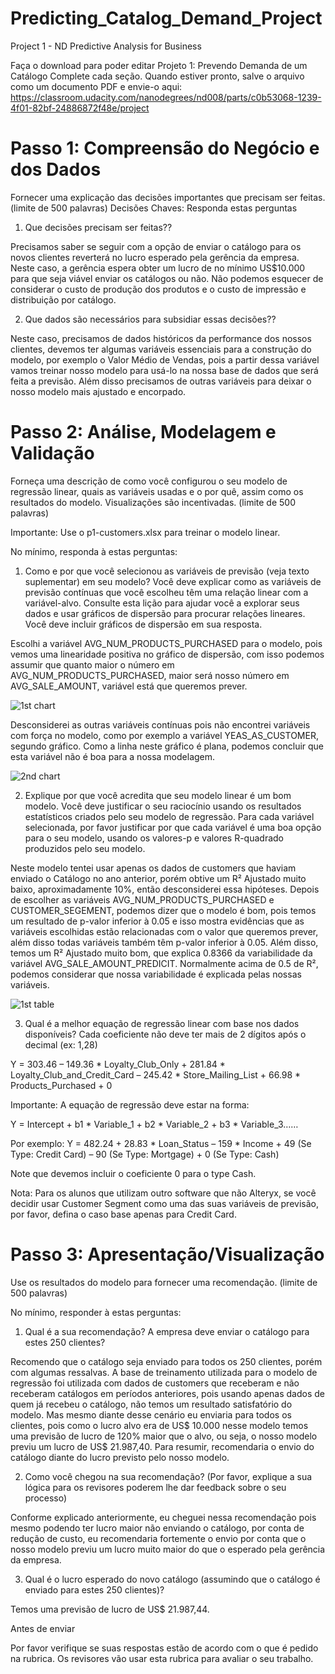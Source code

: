 # Predicting_Catalog_Demand_Project
Project 1 - ND Predictive Analysis for Business


Faça o download para poder editar
Projeto 1: Prevendo Demanda de um Catálogo
Complete cada seção. Quando estiver pronto, salve o arquivo como um documento PDF e envie-o aqui:  https://classroom.udacity.com/nanodegrees/nd008/parts/c0b53068-1239-4f01-82bf-24886872f48e/project
 
# Passo 1: Compreensão do Negócio e dos Dados
 
Fornecer uma explicação das decisões importantes que precisam ser feitas. (limite de 500 palavras)
Decisões Chaves:
Responda estas perguntas

1.	Que decisões precisam ser feitas??

Precisamos saber se seguir com a opção de enviar o catálogo para os novos clientes reverterá no lucro esperado pela gerência da empresa. Neste caso, a gerência espera obter um lucro de no mínimo US$10.000 para que seja viável enviar os catálogos ou não. Não podemos esquecer de considerar o custo de produção dos produtos e o custo de impressão e distribuição por catálogo.

2.	Que dados são necessários para subsidiar essas decisões??

Neste caso, precisamos de dados históricos da performance dos nossos clientes, devemos ter algumas variáveis essenciais para a construção do modelo, por exemplo o Valor Médio de Vendas, pois a partir dessa variável vamos treinar nosso modelo para usá-lo na nossa base de dados que será feita a previsão. Além disso precisamos de outras variáveis para deixar o nosso modelo mais ajustado e encorpado.

# Passo 2: Análise, Modelagem e Validação

Forneça uma descrição de como você configurou o seu modelo de regressão linear, quais as variáveis usadas e o por quê, assim como os resultados do modelo. Visualizações são incentivadas. (limite de 500 palavras)

Importante: Use o p1-customers.xlsx para treinar o modelo linear.   
 
No mínimo, responda à estas perguntas:

1.	Como e por que você selecionou as variáveis de previsão (veja texto suplementar) em seu modelo? Você deve explicar como as variáveis de previsão contínuas que você escolheu têm uma relação linear com a variável-alvo.  Consulte esta lição para ajudar você a explorar seus dados e usar gráficos de dispersão para procurar relações lineares.  Você deve incluir gráficos de dispersão em sua resposta.

Escolhi a variável AVG_NUM_PRODUCTS_PURCHASED para o modelo, pois vemos uma linearidade positiva no gráfico de dispersão, com isso podemos assumir que quanto maior o número em AVG_NUM_PRODUCTS_PURCHASED, maior será nosso número em AVG_SALE_AMOUNT, variável está que queremos prever.

![1st chart](https://user-images.githubusercontent.com/34245933/47035312-1386f280-d150-11e8-9044-e05bfdfa7571.jpeg)

 Desconsiderei as outras variáveis contínuas pois não encontrei variáveis com força no modelo, como por exemplo a variável YEAS_AS_CUSTOMER, segundo gráfico. Como a linha neste gráfico é plana, podemos concluir que esta variável não é boa para a nossa modelagem.
 
![2nd chart](https://user-images.githubusercontent.com/34245933/47035399-4b8e3580-d150-11e8-950d-5fe4284ee55a.jpg)

2.	Explique por que você acredita que seu modelo linear é um bom modelo. Você deve justificar o seu raciocínio usando os resultados estatísticos criados pelo seu modelo de regressão. Para cada variável selecionada, por favor justificar por que cada variável é uma boa opção para o seu modelo, usando os valores-p e valores  R-quadrado produzidos pelo seu modelo.

Neste modelo tentei usar apenas os dados de customers que haviam enviado o Catálogo no ano anterior, porém obtive um R² Ajustado muito baixo, aproximadamente 10%, então desconsiderei essa hipóteses. Depois de escolher as variáveis AVG_NUM_PRODUCTS_PURCHASED e CUSTOMER_SEGEMENT, podemos dizer que o modelo é bom, pois temos um resultado de p-valor inferior à 0.05 e isso mostra evidências que as variáveis escolhidas estão relacionadas com o valor que queremos prever, além disso todas variáveis também têm p-valor inferior à 0.05. 
Além disso, temos um R² Ajustado muito bom, que explica 0.8366 da variabilidade da variável AVG_SALE_AMOUNT_PREDICIT. Normalmente acima de 0.5 de R², podemos considerar que nossa variabilidade é explicada pelas nossas variáveis.

![1st table](https://user-images.githubusercontent.com/34245933/47035577-c3f4f680-d150-11e8-8ba8-25614a1347d6.jpg)
  
3.	Qual é a melhor equação de regressão linear com base nos dados disponíveis? Cada coeficiente não deve ter mais de 2 dígitos após o decimal (ex: 1,28)
 
Y = 303.46 – 149.36 * Loyalty_Club_Only + 281.84 * Loyalty_Club_and_Credit_Card – 245.42 * Store_Mailing_List + 66.98 * Products_Purchased + 0

Importante: A equação de regressão deve estar na forma:

Y = Intercept + b1 * Variable_1 + b2 * Variable_2 + b3 * Variable_3……

Por exemplo: Y = 482.24 + 28.83 * Loan_Status – 159 * Income + 49 (Se Type: Credit Card) – 90 (Se Type: Mortgage) + 0 (Se Type: Cash)

Note que devemos incluir o coeficiente 0 para o type Cash.

Nota: Para os alunos que utilizam outro software que não Alteryx, se você decidir usar Customer Segment como uma das suas variáveis de previsão, por favor, defina o caso base apenas para Credit Card.
 
 
# Passo 3: Apresentação/Visualização 

Use os resultados do modelo para fornecer uma recomendação. (limite de 500 palavras)

No mínimo, responder à estas perguntas:

1.	Qual é a sua recomendação? A empresa deve enviar o catálogo para estes 250 clientes?

Recomendo que o catálogo seja enviado para todos os 250 clientes, porém com algumas ressalvas. A base de treinamento utilizada para o modelo de regressão foi utilizada com dados de customers que receberam e não receberam catálogos em períodos anteriores, pois usando apenas dados de quem já recebeu o catálogo, não temos um resultado satisfatório do modelo. Mas mesmo diante desse cenário eu enviaria para todos os clientes, pois como o lucro alvo era de US$ 10.000 nesse modelo temos uma previsão de lucro de 120% maior que o alvo, ou seja, o nosso modelo previu um lucro de US$ 21.987,40.
Para resumir, recomendaria o envio do catálogo diante do lucro previsto pelo nosso modelo.

2.	Como você chegou na sua recomendação? (Por favor, explique a sua lógica para os revisores poderem lhe dar feedback sobre o seu processo)

Conforme explicado anteriormente, eu cheguei nessa recomendação pois mesmo podendo ter lucro maior não enviando o catálogo, por conta de redução de custo, eu recomendaria fortemente o envio por conta que o nosso modelo previu um lucro muito maior do que o esperado pela gerência da empresa.


3.	Qual é o lucro esperado do novo catálogo (assumindo que o catálogo é enviado para estes 250 clientes)?

Temos uma previsão de lucro de US$ 21.987,44.


Antes de enviar

Por favor verifique se suas respostas estão de acordo com o que é pedido na rubrica. Os revisores vão usar esta rubrica para avaliar o seu trabalho.

